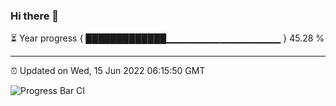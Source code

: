 ### Hi there 👋

⏳ Year progress { █████████████▁▁▁▁▁▁▁▁▁▁▁▁▁▁▁▁▁ } 45.28 %

---

⏰ Updated on Wed, 15 Jun 2022 06:15:50 GMT

![Progress Bar CI](https://github.com/liununu/liununu/workflows/Progress%20Bar%20CI/badge.svg)
